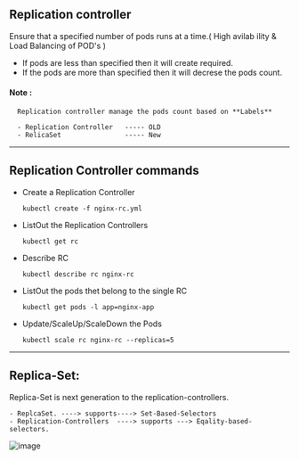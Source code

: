 ## Replication controller

Ensure that a specified number of pods runs at a time.( High avilab ility & Load Balancing of POD's )
  - If pods are less than specified then it will create required.
  - If the pods are more than specified then it will decrese the pods count.

 #### Note :  
    
      Replication controller manage the pods count based on **Labels**
 
      - Replication Controller   ----- OLD
      - RelicaSet                ----- New
 
------------------

## Replication Controller commands

- Create a Replication Controller
    
      kubectl create -f nginx-rc.yml
  
- ListOut the Replication Controllers
  
      kubectl get rc
  
- Describe RC
  
      kubectl describe rc nginx-rc
  
- ListOut the pods thet belong to the single RC
  
      kubectl get pods -l app=nginx-app
  
- Update/ScaleUp/ScaleDown the Pods
  
      kubectl scale rc nginx-rc --replicas=5
  
--------------------------------------

## Replica-Set:

Replica-Set is next generation to the replication-controllers.

    - ReplcaSet. ----> supports----> Set-Based-Selectors
    - Replication-Controllers  ----> supports ---> Eqality-based-selectors.
    
![image](https://github.com/learn-with-devops/devops/blob/master/k8s/kubernetes/images/04_20_36.jpg)

